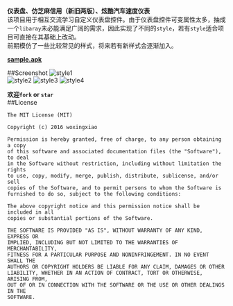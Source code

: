 **仪表盘、仿芝麻信用（新旧两版）、炫酷汽车速度仪表**  
该项目用于相互交流学习自定义仪表盘控件。由于仪表盘控件可变属性太多，抽成一个`libaray`未必能满足广阔的需求，因此实现了不同的`style`，若有`style`适合项目可直接在其基础上改动。  
前期模仿了一些比较常见的样式，将来若有新样式会逐渐加入。  

[**sample.apk**](https://github.com/woxingxiao/DashboardView/raw/master/apk/sample.apk)  

##Screenshot
![style1](https://github.com/woxingxiao/DashboardViewDemo/blob/master/screenshot/style1.jpg)  
![style2](https://github.com/woxingxiao/DashboardViewDemo/blob/master/screenshot/style2.gif)
![style3](https://github.com/woxingxiao/DashboardViewDemo/blob/master/screenshot/style3.jpg)
![style4](https://github.com/woxingxiao/DashboardViewDemo/blob/master/screenshot/style4.jpg)  

**欢迎`fork` or `star`**  
##License
```
The MIT License (MIT)

Copyright (c) 2016 woxingxiao

Permission is hereby granted, free of charge, to any person obtaining a copy
of this software and associated documentation files (the "Software"), to deal
in the Software without restriction, including without limitation the rights
to use, copy, modify, merge, publish, distribute, sublicense, and/or sell
copies of the Software, and to permit persons to whom the Software is
furnished to do so, subject to the following conditions:

The above copyright notice and this permission notice shall be included in all
copies or substantial portions of the Software.

THE SOFTWARE IS PROVIDED "AS IS", WITHOUT WARRANTY OF ANY KIND, EXPRESS OR
IMPLIED, INCLUDING BUT NOT LIMITED TO THE WARRANTIES OF MERCHANTABILITY,
FITNESS FOR A PARTICULAR PURPOSE AND NONINFRINGEMENT. IN NO EVENT SHALL THE
AUTHORS OR COPYRIGHT HOLDERS BE LIABLE FOR ANY CLAIM, DAMAGES OR OTHER
LIABILITY, WHETHER IN AN ACTION OF CONTRACT, TORT OR OTHERWISE, ARISING FROM,
OUT OF OR IN CONNECTION WITH THE SOFTWARE OR THE USE OR OTHER DEALINGS IN THE
SOFTWARE.
```

